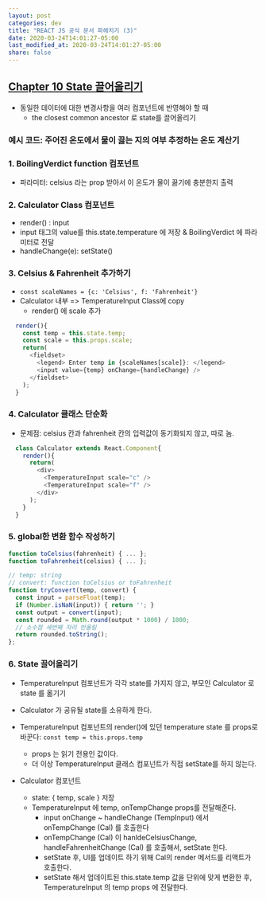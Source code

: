 ```yaml
---
layout: post
categories: dev
title: "REACT JS 공식 문서 파헤치기 (3)"
date: 2020-03-24T14:01:27-05:00
last_modified_at: 2020-03-24T14:01:27-05:00
share: false
---
```


## [Chapter 10 State 끌어올리기](https://ko.reactjs.org/docs/lifting-state-up.html)

- 동일한 데이터에 대한 변경사항을 여러 컴포넌트에 반영해야 할 때
  - the closest common ancestor 로 state를 끌어올리기

### 예시 코드: 주어진 온도에서 물이 끓는 지의 여부 추정하는 온도 계산기
    
### 1. BoilingVerdict function 컴포넌트

  - 파라미터: celsius 라는 prop 받아서 이 온도가 물이 끓기에 충분한지 출력

### 2. Calculator Class 컴포넌트

  - render() : input 
  - input 태그의 value를 this.state.temperature 에 저장 & BoilingVerdict 에 파라미터로 전달
  - handleChange(e): setState()

### 3. Celsius & Fahrenheit 추가하기

  - `const scaleNames = {c: 'Celsius', f: 'Fahrenheit'} `
  - Calculator 내부 => TemperatureInput Class에 copy
    - render() 에 scale 추가
    
  ```js
    render(){
      const temp = this.state.temp;
      const scale = this.props.scale;
      return(
        <fieldset>
          <legend> Enter temp in {scaleNames[scale]}: </legend>
          <input value={temp} onChange={handleChange} />
        </fieldset>
      );
    }
  ```

### 4. Calculator 클래스 단순화
  
  - 문제점: celsius 칸과 fahrenheit 칸의 입력값이 동기화되지 않고, 따로 놈.

  ```js
    class Calculator extends React.Component{
      render(){
        return(
          <div>
            <TemperatureInput scale="c" />
            <TemperatureInput scale="f" />
          </div>
        );
      }
    }

  ```

### 5. global한 변환 함수 작성하기

```js
function toCelsius(fahrenheit) { ... };
function toFahrenheit(celsius) { ... };

// temp: string
// convert: function toCelsius or toFahrenheit
function tryConvert(temp, convert) {
  const input = parseFloat(temp); 
  if (Number.isNaN(input)) { return ''; }
  const output = convert(input);
  const rounded = Math.round(output * 1000) / 1000; 
  // 소수점 세번째 자리 반올림 
  return rounded.toString();
};
```

### 6. State 끌어올리기

- TemperatureInput 컴포넌트가 각각 state를 가지지 않고, 부모인 Calculator 로 state 를 옮기기
- Calculator 가 공유될 state를 소유하게 한다.

- TemperatureInput 컴포넌트의 render()에 있던 temperature state 를 props로 바꾼다: `const temp = this.props.temp` 
  - props 는 읽기 전용인 값이다.
  - 더 이상 TemperatureInput 클래스 컴포넌트가 직접 setState를 하지 않는다. 

- Calculator 컴포넌트
  - state: { temp, scale } 저장
  - TemperatureInput 에 temp, onTempChange props를 전달해준다.
    - input onChange ~ handleChange (TempInput) 에서 onTempChange (Cal) 를 호출한다
    - onTempChange (Cal) 이 hanldeCelsiusChange, handleFahrenheitChange (Cal) 를 호출해서, setState 한다.
    - setState 후, UI를 업데이트 하기 위해 Cal의 render 메서드를 리액트가 호출한다.
    - setState 해서 업데이트된 this.state.temp 값을 단위에 맞게 변환한 후, TemperatureInput 의 temp props 에 전달한다.